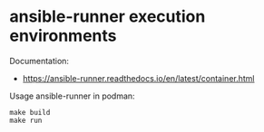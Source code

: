 # ansible-runner execution environments

Documentation:

- https://ansible-runner.readthedocs.io/en/latest/container.html

Usage ansible-runner in podman:

```
make build
make run
```
